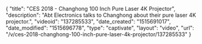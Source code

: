 {
    "title": "CES 2018 - Changhong 100 Inch Pure Laser 4K Projector",
    "description": "Abt Electronics talks to Changhong about their pure laser 4K projector.",
    "videoid": "137285533",
    "date_created": "1515691017",
    "date_modified": "1515696778",
    "type": "captivate",
    "layout": "video",
    "url": "\/v\/ces-2018-changhong-100-inch-pure-laser-4k-projector\/137285533"
}